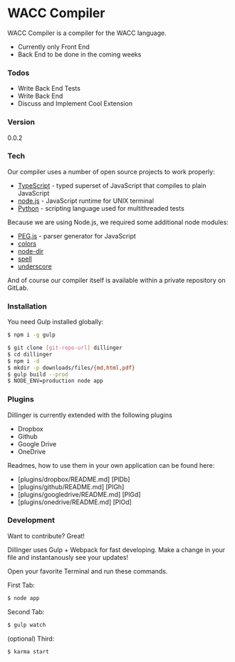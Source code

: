 # WACC Compiler

WACC Compiler is a compiler for the WACC language.
  - Currently only Front End
  - Back End to be done in the coming weeks

### Todos
 - Write Back End Tests
 - Write Back End
 - Discuss and Implement Cool Extension

### Version
0.0.2

### Tech
Our compiler uses a number of open source projects to work properly:

* [TypeScript] - typed superset of JavaScript that compiles to plain JavaScript
* [node.js] - JavaScript runtime for UNIX terminal
* [Python] - scripting language used for multithreaded tests

Because we are using Node.js, we required some additional node modules:
* [PEG.js] - parser generator for JavaScript
* [colors]
* [node-dir]
* [spell]
* [underscore]

And of course our compiler itself is available within a private repository on GitLab.

### Installation

You need Gulp installed globally:

```sh
$ npm i -g gulp
```

```sh
$ git clone [git-repo-url] dillinger
$ cd dillinger
$ npm i -d
$ mkdir -p downloads/files/{md,html,pdf}
$ gulp build --prod
$ NODE_ENV=production node app
```

### Plugins

Dillinger is currently extended with the following plugins

* Dropbox
* Github
* Google Drive
* OneDrive

Readmes, how to use them in your own application can be found here:

* [plugins/dropbox/README.md] [PlDb]
* [plugins/github/README.md] [PlGh]
* [plugins/googledrive/README.md] [PlGd]
* [plugins/onedrive/README.md] [PlOd]

### Development

Want to contribute? Great!

Dillinger uses Gulp + Webpack for fast developing.
Make a change in your file and instantanously see your updates!

Open your favorite Terminal and run these commands.

First Tab:
```sh
$ node app
```

Second Tab:
```sh
$ gulp watch
```

(optional) Third:
```sh
$ karma start
```




[//]: # (These are reference links used in the body of this note and get stripped out when the markdown processor does its job. There is no need to format nicely because it shouldn't be seen. Thanks SO - http://stackoverflow.com/questions/4823468/store-comments-in-markdown-syntax)


   [git-repo-url]: <https://gitlab.doc.ic.ac.uk/lab1516_autumn/wacc_33.git>
   [TypeScript]: <http://www.typescriptlang.org/>
   [PEG.js]: <http://pegjs.org/>
   [node.js]: <https://nodejs.org/en/>
   [Python]: <https://www.python.org>
   [colors]: <>
   [node-dir]: <>
   [spell]: <>
   [underscore]: <>



